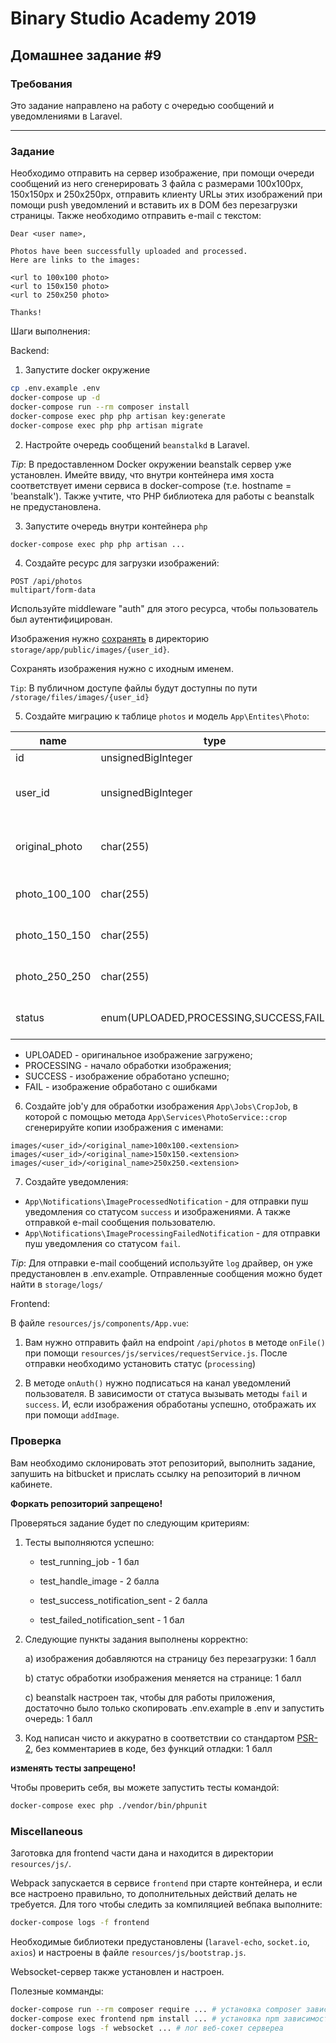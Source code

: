 # Binary Studio Academy 2019

## Домашнее задание #9

### Требования

Это задание направлено на работу c очередью сообщений и уведомлениями в Laravel.

***

### Задание

Необходимо отправить на сервер изображение, при помощи очереди сообщений из него сгенерировать 3 файла с размерами 100х100px, 150х150px и 250х250px, отправить клиенту URLы этих изображений при помощи push уведомлений и вставить их в DOM без перезагрузки страницы. Также необходимо отправить e-mail с текстом:

```
Dear <user name>,

Photos have been successfully uploaded and processed.
Here are links to the images:

<url to 100x100 photo>
<url to 150x150 photo>
<url to 250x250 photo>

Thanks!
```

Шаги выполнения:

Backend:

1) Запустите docker окружение
    
```bash
cp .env.example .env
docker-compose up -d
docker-compose run --rm composer install
docker-compose exec php php artisan key:generate
docker-compose exec php php artisan migrate
```

2) Настройте очередь сообщений `beanstalkd` в Laravel.

*Tip*: В предоставленном Docker окружении beanstalk сервер уже установлен. Имейте ввиду, что внутри контейнера имя хоста соответствует имени сервиса в docker-compose (т.е. hostname = 'beanstalk'). Также учтите, что PHP библиотека для работы с beanstalk не предустановлена. 

3) Запустите очередь внутри контейнера `php`

```bash
docker-compose exec php php artisan ...
```

4) Создайте ресурс для загрузки изображений:

```
POST /api/photos
multipart/form-data
```

Используйте middleware "auth" для этого ресурса, чтобы пользователь был аутентифицирован.

Изображения нужно [сохранять](https://laravel.com/docs/5.8/filesystem#file-uploads) в директорию `storage/app/public/images/{user_id}`.

Сохранять изображения нужно с иходным именем.

`Tip`: В публичном доступе файлы будут доступны по пути `/storage/files/images/{user_id}`

5) Создайте миграцию к таблице `photos` и модель `App\Entites\Photo`:

| name           | type                                                                | Description                                           |
|----------------|---------------------------------------------------------------------|-------------------------------------------------------|
| id             | unsignedBigInteger                                                  | PK                                                    |
| user_id        | unsignedBigInteger                                                  | id of user who uploaded image                         |
| original_photo | char(255)                                                           | path to original file on the server                   |
| photo_100_100  | char(255)                                                           | image 100x100 px                                      |
| photo_150_150  | char(255)                                                           | image 150х150 px                                      |
| photo_250_250  | char(255)                                                           | image 250x250 px                                      |
| status         | enum(UPLOADED,PROCESSING,SUCCESS,FAIL)                              | status of processing photo                            |

- UPLOADED - оригинальное изображение загружено;
- PROCESSING - начало обработки изображения;
- SUCCESS - изображение обработано успешно;
- FAIL - изображение обработано с ошибками

6) Создайте job'у для обработки изображения `App\Jobs\CropJob`, в которой с помощью метода `App\Services\PhotoService::crop` сгенерируйте копии изображения с именами:

`images/<user_id>/<original_name>100x100.<extension>`
`images/<user_id>/<original_name>150x150.<extension>`
`images/<user_id>/<original_name>250x250.<extension>`

7) Создайте уведомления:

- `App\Notifications\ImageProcessedNotification` - для отправки пуш уведомления со статусом `success` и изображениями. А также отправкой e-mail сообщения пользователю.
- `App\Notifications\ImageProcessingFailedNotification` - для отправки пуш уведомления со статусом `fail`.

*Tip*: Для отправки e-mail сообщений используйте `log` драйвер, он уже предустановлен в .env.example. Отправленные сообщения можно будет найти в `storage/logs/`

Frontend:

В файле `resources/js/components/App.vue`:

1) Вам нужно отправить файл на endpoint `/api/photos` в методе `onFile()` при помощи `resources/js/services/requestService.js`. После отправки необходимо установить статус (`processing`)

2) В методе `onAuth()` нужно подписаться на канал уведомлений пользователя. В зависимости от статуса вызывать методы `fail` и `success`. И, если изображения обработаны успешно, отображать их при помощи `addImage`.

### Проверка

Вам необходимо склонировать этот репозиторий, выполнить задание, запушить на bitbucket и прислать ссылку на репозиторий в личном кабинете.

__Форкать репозиторий запрещено!__

Проверяться задание будет по следующим критериям:

1) Тесты выполняются успешно:

    - test_running_job - 1 бал

    - test_handle_image - 2 балла

    - test_success_notification_sent - 2 балла

    - test_failed_notification_sent - 1 бал

2) Следующие пункты задания выполнены корректно:

    a) изображения добавляются на страницу без перезагрузки: 1 балл
    
    b) статус обработки изображения меняется на странице: 1 балл

    c) beanstalk настроен так, чтобы для работы приложения, достаточно было только скопировать .env.example в .env и запустить очередь: 1 балл

3) Код написан чисто и аккуратно в соответствии со стандартом [PSR-2](https://www.php-fig.org/psr/psr-2/), без комментариев в коде, без функций отладки: 1 балл

__изменять тесты запрещено!__

Чтобы проверить себя, вы можете запустить тесты командой:

```bash
docker-compose exec php ./vendor/bin/phpunit
```

### Miscellaneous

Заготовка для frontend части дана и находится в директории `resources/js/`.

Webpack запускается в сервисе `frontend` при старте контейнера, и если все настроено правильно, то дополнительных действий делать не требуется. Для того чтобы следить за компиляцией вебпака выполните:

```bash
docker-compose logs -f frontend
```

Необходимые библиотеки предустановлены (`laravel-echo`, `socket.io`, `axios`) и настроены в файле `resources/js/bootstrap.js`.

Websocket-сервер также установлен и настроен.

Полезные комманды:

```bash
docker-compose run --rm composer require ... # установка composer зависимостей
docker-compose exec frontend npm install ... # установка npm зависимостей
docker-compose logs -f websocket ... # лог веб-сокет сервереа
```
